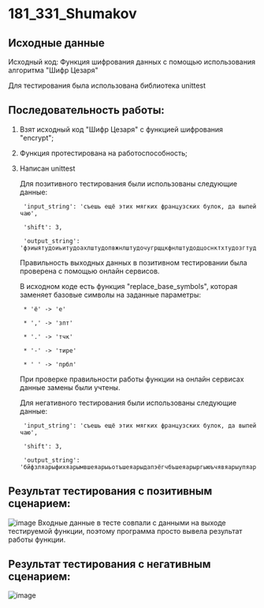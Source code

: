 # 181_331_Shumakov
## Исходные данные
Исходный код: Функция шифрования данных с помощью использования алгоритма "Шифр Цезаря"

Для тестирования была использована библиотека unittest

## Последовательность работы:
1) Взят исходный код "Шифр Цезаря" с функцией шифрования "encrypt";
2) Функция протестирована на работоспособность;
3) Написан unittest  

    Для позитивного тестирования были использованы следующие данные:
    
        'input_string': 'съешь ещё этих мягких французских булок, да выпей чаю',
      
        'shift': 3,
        
        'output_string': 'фэиыятудоиьитудоахлштудопвжнлштудочугрщцкфнлштудодцоснктхтудозгтудоеютимтудоъгб'


    Правильность выходных данных в позитивном тестировании была проверена с помощью онлайн сервисов.
    
    В исходном коде есть функция "replace_base_symbols", которая заменяет базовые символы на заданные параметры:
    
        * 'ё' -> 'е'
        
        * ',' -> 'зпт'
        
        * '.' -> 'тчк'
        
        * '-' -> 'тире'
        
        * ' ' -> 'прбл'
        
     При проверке правильности работы функции на онлайн сервисах данные замены были учтены.

     Для негативного тестирования были использованы следующие данные:
     
        'input_string': 'съешь ещё этих мягких французских булок, да выпей чаю',
        
        'shift': 3,
        
        'output_string': 'бйфзляарыфихяарымвшеяарыьотъшеяарыдапэёгчбъшеяарыргыюъчявяарыупяарыскяфщяарыжпн'

## Результат тестирования с позитивным сценарием:
![image](https://user-images.githubusercontent.com/71716482/214787376-2449a9bc-73cf-43fd-9c71-6086320fa07f.png)
Входные данные в тесте совпали с данными на выходе тестируемой функции, поэтому программа просто вывела результат работы функции.

## Результат тестирования с негативным сценарием:
![image](https://user-images.githubusercontent.com/71716482/214785831-029c6b33-3bf6-42f7-a517-5a4c8d738789.png)
